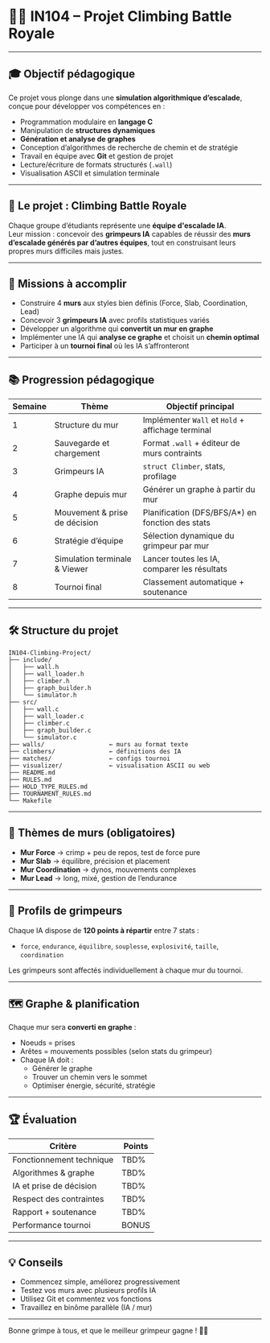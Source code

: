 # 🧗‍♂️ IN104 – Projet Climbing Battle Royale

---

## 🎓 Objectif pédagogique

Ce projet vous plonge dans une **simulation algorithmique d’escalade**, conçue pour développer vos compétences en :

- Programmation modulaire en **langage C**
- Manipulation de **structures dynamiques**
- **Génération et analyse de graphes**
- Conception d’algorithmes de recherche de chemin et de stratégie
- Travail en équipe avec **Git** et gestion de projet
- Lecture/écriture de formats structurés (`.wall`)
- Visualisation ASCII et simulation terminale

---

## 🧠 Le projet : Climbing Battle Royale

Chaque groupe d’étudiants représente une **équipe d'escalade IA**.  
Leur mission : concevoir des **grimpeurs IA** capables de réussir des **murs d’escalade générés par d’autres équipes**, tout en construisant leurs propres murs difficiles mais justes.

---

## 🎯 Missions à accomplir

- Construire 4 **murs** aux styles bien définis (Force, Slab, Coordination, Lead)
- Concevoir 3 **grimpeurs IA** avec profils statistiques variés
- Développer un algorithme qui **convertit un mur en graphe**
- Implémenter une IA qui **analyse ce graphe** et choisit un **chemin optimal**
- Participer à un **tournoi final** où les IA s’affronteront

---

## 📚 Progression pédagogique

| Semaine | Thème                                  | Objectif principal                                      |
|--------|----------------------------------------|---------------------------------------------------------|
| 1      | Structure du mur                       | Implémenter `Wall` et `Hold` + affichage terminal       |
| 2      | Sauvegarde et chargement               | Format `.wall` + éditeur de murs contraints             |
| 3      | Grimpeurs IA                           | `struct Climber`, stats, profilage                      |
| 4      | Graphe depuis mur                      | Générer un graphe à partir du mur                       |
| 5      | Mouvement & prise de décision          | Planification (DFS/BFS/A*) en fonction des stats        |
| 6      | Stratégie d’équipe                     | Sélection dynamique du grimpeur par mur                |
| 7      | Simulation terminale & Viewer          | Lancer toutes les IA, comparer les résultats            |
| 8      | Tournoi final                          | Classement automatique + soutenance                     |

---

## 🛠️ Structure du projet

```
IN104-Climbing-Project/
├── include/
│   ├── wall.h
│   ├── wall_loader.h
│   ├── climber.h
│   ├── graph_builder.h
│   └── simulator.h
├── src/
│   ├── wall.c
│   ├── wall_loader.c
│   ├── climber.c
│   ├── graph_builder.c
│   └── simulator.c
├── walls/                  ← murs au format texte
├── climbers/               ← définitions des IA
├── matches/                ← configs tournoi
├── visualizer/             ← visualisation ASCII ou web
├── README.md
├── RULES.md
├── HOLD_TYPE_RULES.md
├── TOURNAMENT_RULES.md
└── Makefile
```

---

## 🧱 Thèmes de murs (obligatoires)

- **Mur Force** → crimp + peu de repos, test de force pure
- **Mur Slab** → équilibre, précision et placement
- **Mur Coordination** → dynos, mouvements complexes
- **Mur Lead** → long, mixé, gestion de l’endurance

---

## 🧍 Profils de grimpeurs

Chaque IA dispose de **120 points à répartir** entre 7 stats :
- `force`, `endurance`, `équilibre`, `souplesse`, `explosivité`, `taille`, `coordination`

Les grimpeurs sont affectés individuellement à chaque mur du tournoi.

---

## 🗺️ Graphe & planification

Chaque mur sera **converti en graphe** :
- Noeuds = prises
- Arêtes = mouvements possibles (selon stats du grimpeur)
- Chaque IA doit :
  - Générer le graphe
  - Trouver un chemin vers le sommet
  - Optimiser énergie, sécurité, stratégie

---

## 🏆 Évaluation

| Critère                        | Points |
|-------------------------------|--------|
| Fonctionnement technique      | TBD%   |
| Algorithmes & graphe          | TBD%   |
| IA et prise de décision       | TBD%   |
| Respect des contraintes       | TBD%   |
| Rapport + soutenance          | TBD%   |
| Performance tournoi           | BONUS  |

---

## 💡 Conseils

- Commencez simple, améliorez progressivement
- Testez vos murs avec plusieurs profils IA
- Utilisez Git et commentez vos fonctions
- Travaillez en binôme parallèle (IA / mur)

---

Bonne grimpe à tous, et que le meilleur grimpeur gagne ! 🧗‍♀️
